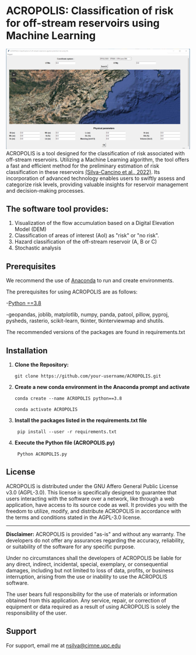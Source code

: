 # ACROPOLIS: Classification of risk for off-stream reservoirs using Machine Learning
![Window](Images/Window.png)
ACROPOLIS is a  tool designed for the classification of risk associated with off-stream reservoirs. Utilizing a  Machine Learning algorithm, the tool offers a fast and efficient method for the preliminary estimation of risk classification in these reservoirs [(Silva-Cancino et al., 2022)](https://www.mdpi.com/2073-4441/14/15/2416?utm_campaign=releaseissue_waterutm_medium=emailutm_source=releaseissueutm_term=doilink114). Its incorporation of advanced technology enables users to swiftly assess and categorize risk levels, providing valuable insights for reservoir management and decision-making processes.

## The software tool provides:
1. Visualization of the flow accumulation based on a Digital Elevation Model (DEM)
2. Classification of areas of interest (AoI) as "risk" or "no risk".
3. Hazard classification of the off-stream reservoir (A, B or C)
4. Stochastic analysis

## Prerequisites
We recommend the use of [Anaconda](https://www.anaconda.com/download) to run and create environments.

The prerequisites for using ACROPOLIS are as follows:

-[Python ==3.8](https://www.python.org/downloads/release/python-3817/)

-geopandas, joblib, matplotlib, numpy, panda, patool, pillow, pyproj, pysheds, rasterio, scikit-learn, tkinter, tkinterviewmap and shutils.

The recommended versions of the packages are found in requirements.txt

 ## Installation

1. **Clone the Repository:**
   ```
   git clone https://github.com/your-username/ACROPOLIS.git
   ```

2. **Create a new conda environment in the Anaconda prompt and activate**
   ```
   conda create --name ACROPOLIS python==3.8
   ```
   ```
   conda activate ACROPOLIS
   ```
   
3. **Install the packages listed in the requirements.txt file**
   ```
    pip install --user -r requirements.txt
   ```
   
4. **Execute the Python file (ACROPOLIS.py)**
   ```
    Python ACROPOLIS.py
   ```
## License
ACROPOLIS is distributed under the GNU Affero General Public License v3.0 (AGPL-3.0). This license is specifically designed to guarantee that users interacting with the software over a network, like through a web application, have access to its source code as well. It provides you with the freedom to utilize, modify, and distribute ACROPOLIS in accordance with the terms and conditions stated in the AGPL-3.0 license.

---

**Disclaimer:**
ACROPOLIS is provided "as-is" and without any warranty. The developers do not offer any assurances regarding the accuracy, reliability, or suitability of the software for any specific purpose.

Under no circumstances shall the developers of ACROPOLIS be liable for any direct, indirect, incidental, special, exemplary, or consequential damages, including but not limited to loss of data, profits, or business interruption, arising from the use or inability to use the ACROPOLIS software.

The user bears full responsibility for the use of materials or information obtained from this application. Any service, repair, or correction of equipment or data required as a result of using ACROPOLIS is solely the responsibility of the user.

## Support
For support, email me at nsilva@cimne.upc.edu
